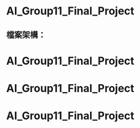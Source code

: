 # AI_Group11_Final_Project
## 檔案架構：

# AI_Group11_Final_Project
# AI_Group11_Final_Project
# AI_Group11_Final_Project
